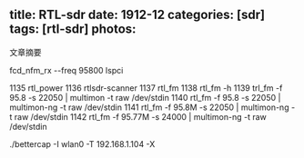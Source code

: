 title: RTL-sdr
date: 1912-12
categories: [sdr]
tags: [rtl-sdr]
photos:
---
文章摘要
<!--more-->

fcd_nfm_rx --freq 95800
lspci

 1135  rtl_power
 1136  rtlsdr-scanner 
 1137  rtl_fm
 1138  rtl_fm -h
 1139  trl_fm -f 95.8 -s 22050 | multimon -t raw /dev/stdin
 1140  rtl_fm -f 95.8 -s 22050 | multimon-ng -t raw /dev/stdin
 1141  rtl_fm -f 95.8M -s 22050 | multimon-ng -t raw /dev/stdin
 1142  rtl_fm -f 95.77M -s 24000 | multimon-ng -t raw /dev/stdin










./bettercap  -I wlan0 -T 192.168.1.104 -X




